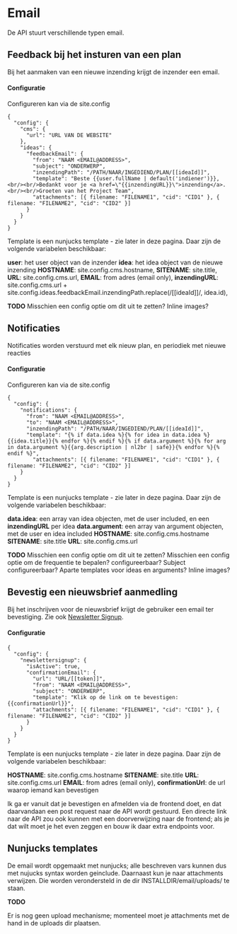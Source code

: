 # Email

De API stuurt verschillende typen email.

## Feedback bij het insturen van een plan

Bij het aanmaken van een nieuwe inzending krijgt de inzender een email.

#### Configuratie

Configureren kan via de site.config

```
{
  "config": {
    "cms": {
      "url": "URL VAN DE WEBSITE"
    },
    "ideas": {
      "feedbackEmail": {
        "from": "NAAM <EMAIL@ADDRESS>",
        "subject": "ONDERWERP",
        "inzendingPath": "/PATH/NAAR/INGEDIEND/PLAN/[[ideaId]]",
        "template": "Beste {{user.fullName | default('indiener')}},<br/><br/>Bedankt voor je <a href=\"{{inzendingURL}}\">inzending</a>.<br/><br/>Groeten van het Project Team",
        "attachments": [{ filename: "FILENAME1", "cid": "CID1" }, { filename: "FILENAME2", "cid": "CID2" }]
      }
    }
  }
}
```

Template is een nunjucks template - zie later in deze pagina. Daar zijn de volgende variabelen beschikbaar:

**user**: het user object van de inzender
**idea**: het idea object van de nieuwe inzending
**HOSTNAME**: site.config.cms.hostname,
**SITENAME**: site.title,
**URL**: site.config.cms.url,
**EMAIL**: from adres (email only),
**inzendingURL**: site.config.cms.url + site.config.ideas.feedbackEmail.inzendingPath.replace(/\[\[ideaId\]\]/, idea.id),

**TODO**
Misschien een config optie om dit uit te zetten?
Inline images?

## Notificaties

Notificaties worden verstuurd met elk nieuw plan, en periodiek met nieuwe reacties

#### Configuratie

Configureren kan via de site.config

```
{
  "config": {
    "notifications": {
      "from": "NAAM <EMAIL@ADDRESS>",
      "to": "NAAM <EMAIL@ADDRESS>",
      "inzendingPath": "/PATH/NAAR/INGEDIEND/PLAN/[[ideaId]]",
      "template": "{% if data.idea %}{% for idea in data.idea %}{{idea.title}}{% endfor %}{% endif %}{% if data.argument %}{% for arg in data.argument %}{{arg.description | nl2br | safe}}{% endfor %}{% endif %}",
        "attachments": [{ filename: "FILENAME1", "cid": "CID1" }, { filename: "FILENAME2", "cid": "CID2" }]
    }
  }
}
```

Template is een nunjucks template - zie later in deze pagina. Daar zijn de volgende variabelen beschikbaar:

**data.idea**: een array van idea objecten, met de user included, en een **inzendingURL** per idea
**data.argument**: een array van argument objecten, met de user en idea included
**HOSTNAME**: site.config.cms.hostname
**SITENAME**: site.title
**URL**: site.config.cms.url

**TODO**
Misschien een config optie om dit uit te zetten?
Misschien een config optie om de frequentie te bepalen?
configureerbaar?
Subject configureerbaar?
Aparte templates voor ideas en arguments?
Inline images?

## Bevestig een nieuwsbrief aanmedling

Bij het inschrijven voor de nieuwsbrief krijgt de gebruiker een email ter bevestiging. Zie ook [Newsletter Signup](/doc/newslettersignup).

#### Configuratie

```
{
  "config": {
    "newslettersignup": {
      "isActive": true,
      "confirmationEmail": {
        "url": "URL/[[token]]",
        "from": "NAAM <EMAIL@ADDRESS>",
        "subject": "ONDERWERP",
        "template": "Klik op de link om te bevestigen: {{confirmationUrl}}",
        "attachments": [{ filename: "FILENAME1", "cid": "CID1" }, { filename: "FILENAME2", "cid": "CID2" }]
      }
    }
  }
}

```

Template is een nunjucks template - zie later in deze pagina. Daar zijn de volgende variabelen beschikbaar:

**HOSTNAME**: site.config.cms.hostname
**SITENAME**: site.title
**URL**: site.config.cms.url
**EMAIL**: from adres (email only),
**confirmationUrl**: de url waarop iemand kan bevestigen

Ik ga er vanuit dat je bevestigen en afmelden via de frontend doet, en dat daarvandaan een post request naar de API wordt gestuurd. Een directe link naar de API zou ook kunnen met een doorverwijzing naar de frontend; als je dat wilt moet je het even zeggen en bouw ik daar extra endpoints voor.

## Nunjucks templates

De email wordt opgemaakt met nunjucks; alle beschreven vars kunnen dus met nujucks syntax worden geinclude.
Daarnaast kun je naar attachments verwijzen. Die worden verondersteld in de dir INSTALLDIR/email/uploads/ te staan.

**TODO**

Er is nog geen upload mechanisme; momenteel moet je attachments met de hand in de uploads dir plaatsen.

